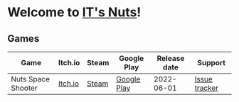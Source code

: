 # Welcome to [IT's Nuts](https://github.com/ITsNuts/itsnuts.github.io/)!

## Games
| Game | Itch.io | Steam | Google Play | Release date | Support |
| ------ | ------ | ------ | ------ | ------ | ------ |
| Nuts Space Shooter | [Itch.io](https://itsnuts.itch.io/nuts-space-shooter) | [Steam](https://store.steampowered.com/app/1980990) | [Google Play](https://play.google.com/store/apps/details?id=com.itsnuts.spaceshooter2) | 2022-06-01 | [Issue tracker](https://github.com/ITsNuts/NutsSpaceShooter/issues) |
